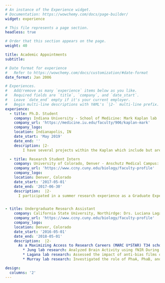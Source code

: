 ```yaml
---
# An instance of the Experience widget.
# Documentation: https://wowchemy.com/docs/page-builder/
widget: experience

# This file represents a page section.
headless: true

# Order that this section appears on the page.
weight: 40

title: Academic Appointments
subtitle:

# Date format for experience
#   Refer to https://wowchemy.com/docs/customization/#date-format
date_format: Jan 2006

# Experiences.
#   Add/remove as many `experience` items below as you like.
#   Required fields are `title`, `company`, and `date_start`.
#   Leave `date_end` empty if it's your current employer.
#   Begin multi-line descriptions with YAML's `|2-` multi-line prefix.
experience:
  - title: Ph.D. Student
    company: Indiana University - School of Medicine: Mark Kaplan lab
    company_url: 'https://medicine.iu.edu/faculty/906/kaplan-mark'
    company_logo:
    location: Indianapolis, IN
    date_start: 'May 2019'
    date_end: ''
    description: |2-
        I have several projects within the Kaplan which include but are not limited to studying the role of IL-9 in allergic asthma, lung cancer, and urinary tract infections. I've also contributed to several projects and received recognition in the form of publications. In addition to my research, I serve as a board member in IUSM's Society for the Advancement of Chicanos/Latinx and Native Americans in Science chapter, in addition to a Toastmasters International club.

  - title: Research Student Intern
    company: University of Colorado, Denver - Anschutz Medical Campus: Stefan Pukatzki lab
    company_url: 'https://www.ccny.cuny.edu/biology/faculty-profile'
    company_logo:
    location: Denver, Colorado
    date_start: '2017-05-01'
    date_end: '2017-06-30'
    description:  |2-
      I participated in a summer research experience as a Graduate Experience for Multicultural Students (GEMS) intern. As an intern for 10-weeks, I participated in academic seminars, professional development workshops, and conducted research in a Dr. Stefan Pukatzki's lab. My summer project focused on investigating the role of toxin-coregulated pilus on Vibrio cholerae and its effects on type VI secretion system by using killing assays with Escherichia coli.


- title: Undergraduate Research Assistant
    company: California State University, Northirdge: Drs. Luciana Lagana, Taeyou Jung, and Sean Murray
    company_url: 'https://www.ccny.cuny.edu/biology/faculty-profile'
    company_logo:
    location: Denver, Colorado
    date_start: '2016-05-01'
    date_end: '2018-05-01'
    description:  |2-
      As a Maximizing Access to Research Careers (MARC U*STAR) T34 scholar, I participated in undergraduate research in several labs:
        * Jung lab research: Analyzed Brain Activity using fNIR During Dual Task Walking in Individuals with Parkinson’s Disease
        * Lagana lab research: Assessed the impact of anti-bias films on reducing stereotypes and increasing empathy towards discriminated minorities
        * Murray lab research: Investigated the role of PhaA, PhaB, and PhaC in promoting (p)ppGpp accumulation in Caulobacter crescentus

design:
  columns: '2'
---
```

